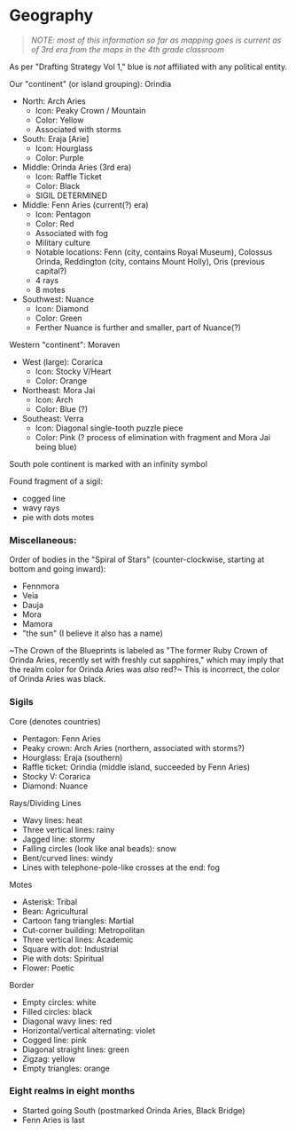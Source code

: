# Geography

> _NOTE: most of this information so far as mapping goes is current as of 3rd era from the maps in the 4th grade classroom_

As per "Drafting Strategy Vol 1," blue is _not_ affiliated with any political entity.

Our "continent" (or island grouping): Orindia
- North: Arch Aries
  - Icon: Peaky Crown / Mountain
  - Color: Yellow
  - Associated with storms
- South: Eraja [Arie]
  - Icon: Hourglass
  - Color: Purple
- Middle: Orinda Aries (3rd era)
  - Icon: Raffle Ticket
  - Color: Black
  - SIGIL DETERMINED
- Middle: Fenn Aries (current(?) era)
  - Icon: Pentagon
  - Color: Red
  - Associated with fog
  - Military culture
  - Notable locations: Fenn (city, contains Royal Museum), Colossus Orinda, Reddington (city, contains Mount Holly), Oris (previous capital?)
  - 4 rays
  - 8 motes
- Southwest: Nuance
  - Icon: Diamond
  - Color: Green
  - Ferther Nuance is further and smaller, part of Nuance(?)

Western "continent": Moraven
- West (large): Corarica
  - Icon: Stocky V/Heart
  - Color: Orange
- Northeast: Mora Jai
  - Icon: Arch
  - Color: Blue (?)
- Southeast: Verra
  - Icon: Diagonal single-tooth puzzle piece
  - Color: Pink (? process of elimination with fragment and Mora Jai being blue)

South pole continent is marked with an infinity symbol

Found fragment of a sigil:
  - cogged line
  - wavy rays
  - pie with dots motes

### Miscellaneous:

Order of bodies in the "Spiral of Stars" (counter-clockwise, starting at bottom and going inward):
- Fennmora
- Veia
- Dauja
- Mora
- Mamora
- "the sun" (I believe it also has a name)

~The Crown of the Blueprints is labeled as "The former Ruby Crown of Orinda Aries, recently set with freshly cut sapphires," which may imply that the realm color for Orinda Aries was _also_ red?~ This is incorrect, the color of Orinda Aries was black.

### Sigils

Core (denotes countries)
- Pentagon: Fenn Aries
- Peaky crown: Arch Aries (northern, associated with storms?)
- Hourglass: Eraja (southern)
- Raffle ticket: Orindia (middle island, succeeded by Fenn Aries)
- Stocky V: Corarica
- Diamond: Nuance

Rays/Dividing Lines
- Wavy lines: heat
- Three vertical lines: rainy
- Jagged line: stormy
- Falling circles (look like anal beads): snow
- Bent/curved lines: windy
- Lines with telephone-pole-like crosses at the end: fog

Motes
- Asterisk: Tribal
- Bean: Agricultural
- Cartoon fang triangles: Martial
- Cut-corner building: Metropolitan
- Three vertical lines: Academic
- Square with dot: Industrial
- Pie with dots: Spiritual
- Flower: Poetic

Border
- Empty circles: white
- Filled circles: black
- Diagonal wavy lines: red
- Horizontal/vertical alternating: violet
- Cogged line: pink
- Diagonal straight lines: green
- Zigzag: yellow
- Empty triangles: orange

### Eight realms in eight months

- Started going South (postmarked Orinda Aries, Black Bridge)
- Fenn Aries is last
